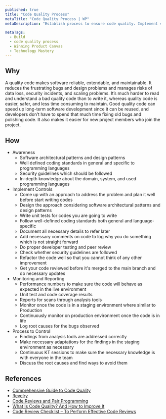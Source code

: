 ```yaml
---
published: true
title: "Code Quality Process"
metaTitle: "Code Quality Process | WP"
metaDescription: "Establish process to ensure code quality. Implement static code analysis and peer review processes to have a code that does what it should, follow a consistent style, is easy to understand, has been well-documented, can be tested."

metaTags:
  - Build
  - code quality process
  - Winning Product Canvas
  - Technology Mastery
---
```



## Why

A quality code makes software reliable, extendable, and maintainable. It reduces the frustrating bugs and design problems and manages risks of data loss, security incidents, and scaling problems. It’s much harder to read and understand a bad quality code than to write it, whereas quality code is easier, safer, and less time consuming to maintain. Good quality code can speed up long-term software development since it can be reused, and developers don’t have to spend that much time fixing old bugs and polishing code. It also makes it easier for new project members who join the project.

## How

- Awareness
  - Software architectural patterns and design patterns
  - Well defined coding standards in general and specific to programming languages
  - Security guidelines which should be followed
  - In-depth knowledge about the domain, system, and used programming languages
- Implement Controls
  - Come up with an approach to address the problem and plan it well before start writing codes
  - Design the approach considering software architectural patterns and design patterns
  - Write unit tests for codes you are going to write
  - Follow well-defined coding standards both general and language-specific
  - Document all necessary details to refer later
  - Add necessary comments on code to log why you do something which is not straight forward
  - Do proper developer testing and peer review
  - Check whether security guidelines are followed
  - Refactor the code well so that you cannot think of any other improvement
  - Get your code reviewed before it's merged to the main branch and do necessary updates
- Monitoring and Reporting
  - Performance numbers to make sure the code will behave as expected in the live environment
  - Unit test and code coverage results
  - Reports for scans through analysis tools
  - Monitor once the code is in a staging environment where similar to Production
  - Continuously monitor on production environment once the code is in life
  - Log root causes for the bugs observed
- Process to Control
  - Findings from analysis tools are addressed correctly
  - Make necessary adaptations for the findings in the staging environment as necessary
  - Continuous KT sessions to make sure the necessary knowledge is with everyone in the team
  - Discuss the root causes and find ways to avoid them

## References

- [Comprehensive Guide to Code Quality](https://codingsans.com/blog/code-quality)
- [Revelry](https://revelry.co/code-quality-process/)
- [Code Reviews and Pair Programming](https://medium.com/@andreigridnev/code-reviews-and-pair-programming-68a5ca8ba90c)
- [What Is Code Quality? And How to Improve It](https://www.perforce.com/blog/sca/what-code-quality-and-how-improve-it)
- [Code Review Checklist – To Perform Effective Code Reviews](https://www.evoketechnologies.com/blog/code-review-checklist-perform-effective-code-reviews/)
